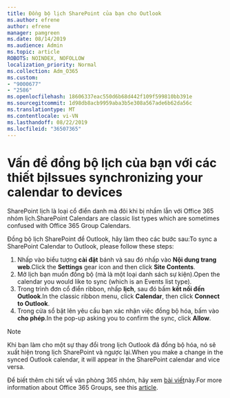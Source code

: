 ```yaml
---
title: Đồng bộ lịch SharePoint của bạn cho Outlook
ms.author: efrene
author: efrene
manager: pamgreen
ms.date: 08/14/2019
ms.audience: Admin
ms.topic: article
ROBOTS: NOINDEX, NOFOLLOW
localization_priority: Normal
ms.collection: Adm_O365
ms.custom:
- "9000677"
- "2586"
ms.openlocfilehash: 18606337eac550d6b68d442f109f599810bb391e
ms.sourcegitcommit: 1d98db8acb9959aba3b5e308a567ade6b62da56c
ms.translationtype: MT
ms.contentlocale: vi-VN
ms.lasthandoff: 08/22/2019
ms.locfileid: "36507365"
---
```

# <a name="issues-synchronizing-your-calendar-to-devices"></a><span data-ttu-id="84c54-102">Vấn đề đồng bộ lịch của bạn với các thiết bị</span><span class="sxs-lookup"><span data-stu-id="84c54-102">Issues synchronizing your calendar to devices</span></span>

<span data-ttu-id="84c54-103">SharePoint lịch là loại cổ điển danh mà đôi khi bị nhầm lẫn với Office 365 nhóm lịch.</span><span class="sxs-lookup"><span data-stu-id="84c54-103">SharePoint Calendars are classic list types which are sometimes confused with Office 365 Group Calendars.</span></span>

<span data-ttu-id="84c54-104">Đồng bộ lịch SharePoint để Outlook, hãy làm theo các bước sau:</span><span class="sxs-lookup"><span data-stu-id="84c54-104">To sync a SharePoint Calendar to Outlook, please follow these steps:</span></span>

1. <span data-ttu-id="84c54-105">Nhấp vào biểu tượng **cài đặt** bánh và sau đó nhấp vào **Nội dung trang web**.</span><span class="sxs-lookup"><span data-stu-id="84c54-105">Click the **Settings** gear icon and then click **Site Contents**.</span></span>
2. <span data-ttu-id="84c54-106">Mở lịch bạn muốn đồng bộ (mà là một loại danh sách sự kiện).</span><span class="sxs-lookup"><span data-stu-id="84c54-106">Open the calendar you would like to sync (which is an Events list type).</span></span>
3. <span data-ttu-id="84c54-107">Trong trình đơn cổ điển ribbon, nhấp **lịch**, sau đó bấm **kết nối đến Outlook**.</span><span class="sxs-lookup"><span data-stu-id="84c54-107">In the classic ribbon menu, click **Calendar**, then click **Connect to Outlook**.</span></span>
4. <span data-ttu-id="84c54-108">Trong cửa sổ bật lên yêu cầu bạn xác nhận việc đồng bộ hóa, bấm vào **cho phép**.</span><span class="sxs-lookup"><span data-stu-id="84c54-108">In the pop-up asking you to confirm the sync, click **Allow**.</span></span>

>[!Note]
> <span data-ttu-id="84c54-109">Khi bạn làm cho một sự thay đổi trong lịch Outlook đã đồng bộ hóa, nó sẽ xuất hiện trong lịch SharePoint và ngược lại.</span><span class="sxs-lookup"><span data-stu-id="84c54-109">When you make a change in the synced Outlook calendar, it will appear in the SharePoint calendar and vice versa.</span></span>

<span data-ttu-id="84c54-110">Để biết thêm chi tiết về văn phòng 365 nhóm, hãy xem [bài viết](https://support.office.com/article/Learn-about-Office-365-groups-b565caa1-5c40-40ef-9915-60fdb2d97fa2)này.</span><span class="sxs-lookup"><span data-stu-id="84c54-110">For more information about Office 365 Groups, see this [article](https://support.office.com/article/Learn-about-Office-365-groups-b565caa1-5c40-40ef-9915-60fdb2d97fa2).</span></span>
